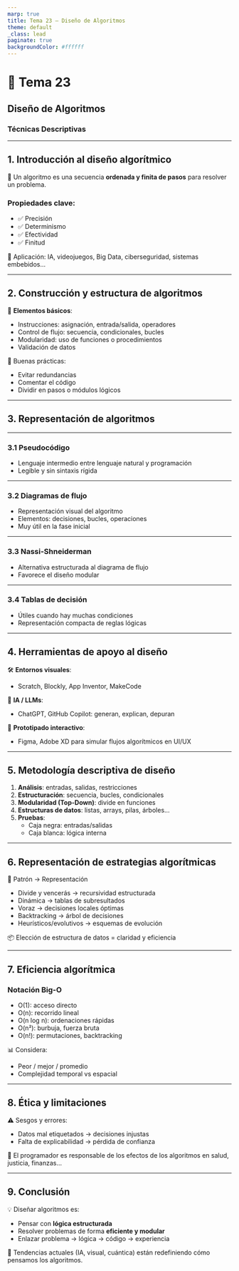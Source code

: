 ```yaml
---
marp: true
title: Tema 23 – Diseño de Algoritmos
theme: default
_class: lead
paginate: true
backgroundColor: #ffffff
---
```


# 🤖 Tema 23  
## Diseño de Algoritmos  
### Técnicas Descriptivas

---

## 1. Introducción al diseño algorítmico

📌 Un algoritmo es una secuencia **ordenada y finita de pasos** para resolver un problema.

### Propiedades clave:

- ✅ Precisión  
- ✅ Determinismo  
- ✅ Efectividad  
- ✅ Finitud

🎯 Aplicación: IA, videojuegos, Big Data, ciberseguridad, sistemas embebidos…

---

## 2. Construcción y estructura de algoritmos

🔧 **Elementos básicos**:

- Instrucciones: asignación, entrada/salida, operadores  
- Control de flujo: secuencia, condicionales, bucles  
- Modularidad: uso de funciones o procedimientos  
- Validación de datos

📌 Buenas prácticas:

- Evitar redundancias  
- Comentar el código  
- Dividir en pasos o módulos lógicos

---

## 3. Representación de algoritmos

---

### 3.1 Pseudocódigo

- Lenguaje intermedio entre lenguaje natural y programación  
- Legible y sin sintaxis rígida

---

### 3.2 Diagramas de flujo

- Representación visual del algoritmo  
- Elementos: decisiones, bucles, operaciones  
- Muy útil en la fase inicial

---

### 3.3 Nassi-Shneiderman

- Alternativa estructurada al diagrama de flujo  
- Favorece el diseño modular

---

### 3.4 Tablas de decisión

- Útiles cuando hay muchas condiciones  
- Representación compacta de reglas lógicas

---

## 4. Herramientas de apoyo al diseño

🛠️ **Entornos visuales**:

- Scratch, Blockly, App Inventor, MakeCode

🤖 **IA / LLMs**:

- ChatGPT, GitHub Copilot: generan, explican, depuran

📱 **Prototipado interactivo**:

- Figma, Adobe XD para simular flujos algorítmicos en UI/UX

---

## 5. Metodología descriptiva de diseño

1. **Análisis**: entradas, salidas, restricciones  
2. **Estructuración**: secuencia, bucles, condicionales  
3. **Modularidad (Top-Down)**: divide en funciones  
4. **Estructuras de datos**: listas, arrays, pilas, árboles…  
5. **Pruebas**:  
   - Caja negra: entradas/salidas  
   - Caja blanca: lógica interna

---

## 6. Representación de estrategias algorítmicas

🧠 Patrón → Representación

- Divide y vencerás → recursividad estructurada  
- Dinámica → tablas de subresultados  
- Voraz → decisiones locales óptimas  
- Backtracking → árbol de decisiones  
- Heurísticos/evolutivos → esquemas de evolución

📦 Elección de estructura de datos = claridad y eficiencia

---

## 7. Eficiencia algorítmica

### Notación Big-O

- O(1): acceso directo  
- O(n): recorrido lineal  
- O(n log n): ordenaciones rápidas  
- O(n²): burbuja, fuerza bruta  
- O(n!): permutaciones, backtracking

📊 Considera:

- Peor / mejor / promedio  
- Complejidad temporal vs espacial

---

## 8. Ética y limitaciones

⚠️ Sesgos y errores:

- Datos mal etiquetados → decisiones injustas  
- Falta de explicabilidad → pérdida de confianza

🎯 El programador es responsable de los efectos de los algoritmos en salud, justicia, finanzas…

---

## 9. Conclusión

💡 Diseñar algoritmos es:

- Pensar con **lógica estructurada**  
- Resolver problemas de forma **eficiente y modular**  
- Enlazar problema → lógica → código → experiencia

🚀 Tendencias actuales (IA, visual, cuántica) están redefiniendo cómo pensamos los algoritmos.
